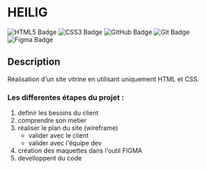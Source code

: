# HEILIG

![HTML5 Badge](https://img.shields.io/badge/HTML5-E34F26?logo=html5&logoColor=fff&style=for-the-badge)
![CSS3 Badge](https://img.shields.io/badge/CSS3-1572B6?logo=css3&logoColor=fff&style=for-the-badge)
![GitHub Badge](https://img.shields.io/badge/GitHub-181717?logo=github&logoColor=fff&style=for-the-badge)
![Git Badge](https://img.shields.io/badge/Git-F05032?logo=git&logoColor=fff&style=for-the-badge)
![Figma Badge](https://img.shields.io/badge/Figma-F24E1E?logo=figma&logoColor=fff&style=for-the-badge)

## Description

Réalisation d'un site vitrine en utilisant uniquement HTML et CSS.

### Les differentes étapes du projet :

1.  definir les besoins du client
2.  comprendre son metier
3.  réaliser le plan du site (wireframe)
    -   valider avec le client
    -   valider avec l'équipe dev
4.  création des maquettes dans l'outil FIGMA
5.  develloppent du code
